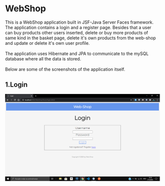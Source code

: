 # WebShop
This is a WebShop application built in JSF-Java Server Faces framework. The application contains a login and a register page. Besides that a user can buy products other users inserted, delete or buy more products of same kind in the basket page, delete it's own products from the web-shop and update or delete it's own user profile.</br></br>
The application uses Hibernate and JPA to communicate to the mySQL database where all the data is stored.</br></br>
Below are some of the screenshots of the application itself.

## 1.Login
<img src="images/screenshot7.png" width=700>
